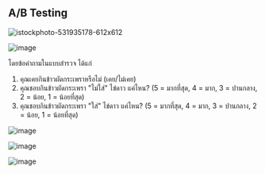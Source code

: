 A/B Testing
--------------------------------------------------------------
![istockphoto-531935178-612x612](https://user-images.githubusercontent.com/82756975/147390837-18c9dfa2-6f47-4334-9922-28d02862d3c0.jpg)


![image](https://user-images.githubusercontent.com/82756975/147390791-49e10770-3fce-4eb9-895e-f8631efab971.png)

โดยข้อคำถามในแบบสำรวจ ได้แก่
1. คุณเคยกินข้าวผัดกระเพราหรือไม่ (เคย/ไม่เคย)
2. คุณชอบกินข้าวผัดกระเพรา "ไม่ใส่" ไข่ดาว แค่ไหน? (5 = มากที่สุด, 4 = มาก, 3 = ปานกลาง, 2 = น้อย, 1 = น้อยที่สุด)
3. คุณชอบกินข้าวผัดกระเพรา "ใส่" ไข่ดาว แค่ไหน? (5 = มากที่สุด, 4 = มาก, 3 = ปานกลาง, 2 = น้อย, 1 = น้อยที่สุด)

![image](https://user-images.githubusercontent.com/82756975/147390805-7ac87efb-afb8-4625-b487-57abdb4532d8.png)

![image](https://user-images.githubusercontent.com/82756975/147390814-f33a7727-03a0-42c8-90e3-c737e1b04f44.png)

![image](https://user-images.githubusercontent.com/82756975/147390821-dda29ad0-4335-44c7-bc96-ae3290445b85.png)

